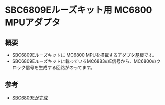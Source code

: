 # SBC6809Eルーズキット用 MC6800 MPUアダプタ

## 概要

* SBC6809Eルーズキットに MC6800 MPUを搭載するアダプタ基板です。
* SBC6809Eルーズキットに載っているMC6883のE信号から、MC6800のクロック信号を生成する回路がのってます。


## 参考

* [SBC6809Eが完成](https://vintagechips.wordpress.com/2022/01/06/sbc6809e_reference/)